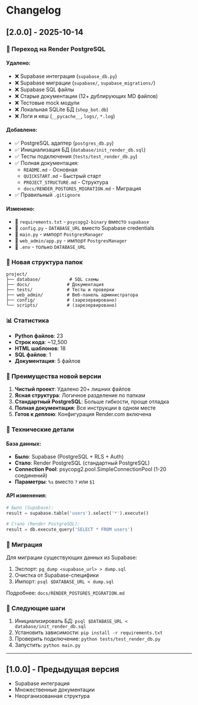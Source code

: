 # Changelog

## [2.0.0] - 2025-10-14

### 🔄 Переход на Render PostgreSQL

#### Удалено:
- ❌ Supabase интеграция (`supabase_db.py`)
- ❌ Supabase миграции (`supabase/`, `supabase_migrations/`)
- ❌ Supabase SQL файлы
- ❌ Старые документации (12+ дублирующих MD файлов)
- ❌ Тестовые mock модули
- ❌ Локальная SQLite БД (`shop_bot.db`)
- ❌ Логи и кеш (`__pycache__`, `logs/`, `*.log`)

#### Добавлено:
- ✅ PostgreSQL адаптер (`postgres_db.py`)
- ✅ Инициализация БД (`database/init_render_db.sql`)
- ✅ Тесты подключения (`tests/test_render_db.py`)
- ✅ Полная документация:
  - `README.md` - Основная
  - `QUICKSTART.md` - Быстрый старт
  - `PROJECT_STRUCTURE.md` - Структура
  - `docs/RENDER_POSTGRES_MIGRATION.md` - Миграция
- ✅ Правильный `.gitignore`

#### Изменено:
- 🔄 `requirements.txt` - `psycopg2-binary` вместо `supabase`
- 🔄 `config.py` - `DATABASE_URL` вместо Supabase credentials
- 🔄 `main.py` - импорт `PostgresManager`
- 🔄 `web_admin/app.py` - импорт `PostgresManager`
- 🔄 `.env` - только `DATABASE_URL`

### 📁 Новая структура папок

```
project/
├── database/           # SQL схемы
├── docs/              # Документация
├── tests/             # Тесты и проверки
├── web_admin/         # Веб-панель администратора
├── config/            # (зарезервировано)
└── scripts/           # (зарезервировано)
```

### 📊 Статистика

- **Python файлов**: 23
- **Строк кода**: ~12,500
- **HTML шаблонов**: 18
- **SQL файлов**: 1
- **Документация**: 5 файлов

### 🎯 Преимущества новой версии

1. **Чистый проект**: Удалено 20+ лишних файлов
2. **Ясная структура**: Логичное разделение по папкам
3. **Стандартный PostgreSQL**: Больше гибкости, проще отладка
4. **Полная документация**: Все инструкции в одном месте
5. **Готов к деплою**: Конфигурация Render.com включена

### 🔧 Технические детали

#### База данных:
- **Было**: Supabase (PostgreSQL + RLS + Auth)
- **Стало**: Render PostgreSQL (стандартный PostgreSQL)
- **Connection Pool**: psycopg2.pool.SimpleConnectionPool (1-20 соединений)
- **Параметры**: `%s` вместо `?` или `$1`

#### API изменения:
```python
# Было (Supabase):
result = supabase.table('users').select('*').execute()

# Стало (Render PostgreSQL):
result = db.execute_query('SELECT * FROM users')
```

### 📝 Миграция

Для миграции существующих данных из Supabase:

1. Экспорт: `pg_dump <supabase_url> > dump.sql`
2. Очистка от Supabase-специфики
3. Импорт: `psql $DATABASE_URL < dump.sql`

Подробнее: `docs/RENDER_POSTGRES_MIGRATION.md`

### 🚀 Следующие шаги

1. Инициализировать БД: `psql $DATABASE_URL < database/init_render_db.sql`
2. Установить зависимости: `pip install -r requirements.txt`
3. Проверить подключение: `python tests/test_render_db.py`
4. Запустить: `python main.py`

---

## [1.0.0] - Предыдущая версия

- Supabase интеграция
- Множественные документации
- Неорганизованная структура
